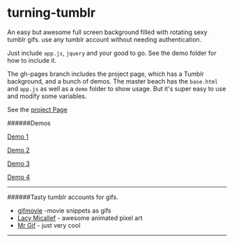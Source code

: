 turning-tumblr
==============

An easy but awesome full screen background filled with rotating sexy tumblr gifs. use any tumblr account without needing authentication.

Just include `app.js`, `jquery` and your good to go. See the demo folder for how to include it.

The gh-pages branch includes the project page, which has a Tumblr background, and a bunch of demos. 
The master beach has the `base.html` and `app.js` as well as a `demo` folder to show usage. But it's super easy to use and modify some variables. 

See the [project Page](http://roachhd.github.io/turning-tumblr)

######Demos

[Demo 1](https://roachhd.github.io/turning-tumblr/demo/demo.html)

[Demo 2](http://roachhd.github.io/turning-tumblr/demo/demo4.html)

[Demo 3](http://roachhd.github.io/turning-tumblr/demo/demo5.html)

[Demo 4](http://roachhd.github.io/turning-tumblr/demo/demo6.html)




---


######Tasty tumblr accounts for gifs.

- [gifmovie](http://gifmovie.tumblr.com/) -movie snippets as gifs
- [Lacy Micallef](http://laceymicallef.com/) - awesome animated pixel art
- [Mr Gif](http://mr-gif.com/) - just very cool


---

